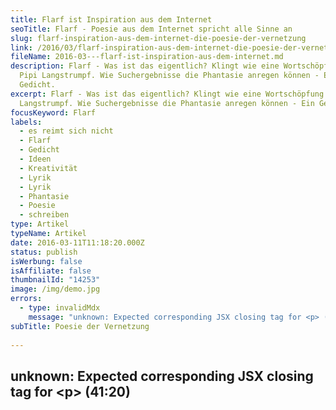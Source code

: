 ```yaml
---
title: Flarf ist Inspiration aus dem Internet
seoTitle: Flarf - Poesie aus dem Internet spricht alle Sinne an
slug: flarf-inspiration-aus-dem-internet-die-poesie-der-vernetzung
link: /2016/03/flarf-inspiration-aus-dem-internet-die-poesie-der-vernetzung/
fileName: 2016-03---flarf-ist-inspiration-aus-dem-internet.md
description: Flarf - Was ist das eigentlich? Klingt wie eine Wortschöpfung von
  Pipi Langstrumpf. Wie Suchergebnisse die Phantasie anregen können - Ein
  Gedicht.
excerpt: Flarf - Was ist das eigentlich? Klingt wie eine Wortschöpfung von Pipi
  Langstrumpf. Wie Suchergebnisse die Phantasie anregen können - Ein Gedicht.
focusKeyword: Flarf
labels:
  - es reimt sich nicht
  - Flarf
  - Gedicht
  - Ideen
  - Kreativität
  - Lyrik
  - Lyrik
  - Phantasie
  - Poesie
  - schreiben
type: Artikel
typeName: Artikel
date: 2016-03-11T11:18:20.000Z
status: publish
isWerbung: false
isAffiliate: false
thumbnailId: "14253"
image: /img/demo.jpg
errors:
  - type: invalidMdx
    message: "unknown: Expected corresponding JSX closing tag for <p> (41:20)"
subTitle: Poesie der Vernetzung
  
---
```


## unknown: Expected corresponding JSX closing tag for &lt;p> (41:20)

<!--
![Flarf](http://cardamonchai.com/wp-content/uploads/2016/03/16277877741_01b8d8a4b5_z-640x426.jpg "Flarf regt die Phantasie an")

**Flarf - Kennt Ihr das? Nein, das ist kein Wort, das ich mir eben ausgedacht
habe und es stammt auch nicht aus der Villa Kunterbunt.**

Unter einem Flarf-Gedicht versteht man ein Gedicht, welches aus den
Suchergebnissen einer Suchmaschine entstanden ist. Flarf spricht alle Sinne an.
Ein Flarf-Poet gibt ein paar Wörter in den Suchschlitz ein und aus den ersten
Sätzen in der Liste der Suchergebnisse kreiert er dann sein Gedicht.

Das geht ganz einfach, macht eine Menge Spaß und führt zu erstaunlichen,
wildschönen Texten. Jeder, der schreibt, kennt das ja: Es liegen ein paar
Aufträge auf dem Tisch, man möchte schon seit ewigen Zeiten einen neuen Artikel
oder ein neues Kapitel verfassen und was lässt leider mal wieder zu wünschen
übrig? Die Kreativität.

## Flarf stimuliert die Kreativität

![Flarf](http://cardamonchai.com/wp-content/uploads/2016/03/11153925974_fe91f672d3_z-640x425.jpg "Ein Gedicht über Wasser und Frühling")

Flarf ist eine tolle Möglichkeit, die Kreativität zu stimulieren, die Phantasie
anzuregen und die Tastatur wieder in Schwung zu bringen. Und nicht nur als Übung
macht Flarf Spaß: Tolle Gedichte von bisher ungeahnter Originalität purzeln
plötzlich aus dem Füller.

Für das nun folgende Flarf-Gedicht habe ich die Worte "Frühling" und Wasser in
die Suchmaschine eingegeben. Um das Ganze bildlich darzustellen, habe ich ein
paar thematisch passende Bilder aus meinem Archiv hinzugefügt. Ich bin gespannt,
wie es Euch gefällt.

Da ich vorhabe, die Lyrik-Sparte in diesem Blog wieder ein Bisschen aufleben zu
lassen, findet Ihr in den nächsten Wochen möglicherweise immer wieder mal ein
kleines Flarf-Gedicht aus meiner Feder an dieser Stelle.

<blockquote>
## Durch den Wind
Erkältet? Ein Dampfbad befreit die Atemwege

Stummer Frühling unter Wasser

Montpellier - Sportlich feiern die Menschen den Frühling

Die kalte Jahreszeit ist vorbei

Wassermusik

Die Kuhfluchtwasserfälle bei Farchant

Mit den Altlasten des Winters aufräumen

Mountain Mist</blockquote>

[gallery type="rectangular" size="large" ids="14252,14251,14250"]

Ein weiteres Gedicht aus meiner Feder
[findet Ihr hier](/2011/09/heimweggedanken/). Es ist kein Flarf-Gedicht, aber
trotzdem schön. Unter anderem geht es darin um frittierte Glückseligkeit.

Übrigens freue ich mich immer über Feedback. Thematisch ist mein Blog nicht
festgelegt, ich biete Euch Artikel zu den verschiedensten Themen. Findet Ihr das
sperrig? Oder gefällt es Euch besonders gut? Auch Vorschläge könnt Ihr mir gerne
jederzeit zukommen lassen! Gerne mache ich z. B. auch ein
[Interview](/category/bleistift-2-0/interview/) mit Euch, wenn Ihr etwas
Spannendes zu berichten habt. [Schreibt mir](mailto:info@cardamonchai.com) gerne
jederzeit.

## Flarf-Gedichte Wegweiser

1.  Die Poesie der Vernetzung
1.  [Straßenlaternen der Welt](/2016/03/strassenlaternen-der-welt-eine-romantische-bildergalerie/)
1.  [Sonne und Frieden](/2016/03/sonne-und-frieden/)
1.  [Manieren der Boshaftigkeit](/2016/04/manieren-der-boshaftigkeit/)
1.  [Das übersetzte Wetter im Spiegel](/2016/05/das-uebersetzte-wetter-im-spiegel/)
1.  [Die seltsame Stimmung der knalligen Blüten](/2016/10/die-seltsame-stimmung-der-knalligen-blueten/)
1.  [Elbe schwarz-weiß bunt](/2017/01/elbe-schwarz-weiss-bunt-bildergalerie-mit-flarfgedicht/)
1.  [Pizza und Backgammon](/2017/01/drei-koenige/)
1.  [Liebe Sternschanze](/2017/01/liebe-sternschanze/)
1.  [Haters rest in poetry](/2017/02/haters-rest-in-poetry/)
1.  [Die Sehnsucht der Postmoderne](/2017/02/die-sehnsucht-der-postmoderne/)
1.  [In den Straßen von St. Pauli](/2017/02/dauerregen-stpauli/)
1.  [Elblicht](/2018/01/elblicht-flarfgedicht-zum-jahresanfang/)
1.  [Möwe am Wasser](/2018/01/moewe-am-wasser/)
1.  [Jahreszeiten an der Brücke](/2018/02/ein-fleet-im-verlauf-der-jahreszeiten/)
1.  [Amsterdam - Grachten und Gassen](/2018/03/amsterdam/)
1.  [Abschied von Dir - Tschüss, mach es gut](/2018/04/abschied-von-dir/)
1.  [Erster Mai - Gegensätze](/2018/05/erster-mai-gegensaetze/)

-->

  